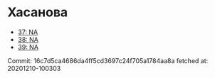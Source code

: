 # Хасанова
- [37: NA](37.md)
- [38: NA](38.md)
- [39: NA](39.md)

Commit: 16c7d5ca4686da4ff5cd3697c24f705a1784aa8a
 fetched at: 20201210-100303

